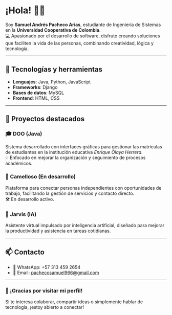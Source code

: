 # ¡Hola! 👋😄

Soy **Samuel Andrés Pacheco Arias**, estudiante de Ingeniería de Sistemas en la **Universidad Cooperativa de Colombia**.  
💻 Apasionado por el desarrollo de software, disfruto creando soluciones que faciliten la vida de las personas, combinando creatividad, lógica y tecnología.

---

## 🧠 Tecnologías y herramientas

- **Lenguajes**: Java, Python, JavaScript
- **Frameworks**: Django
- **Bases de datos**: MySQL
- **Frontend**: HTML, CSS

---

## 🚀 Proyectos destacados

### 🎓 DOO (Java)
Sistema desarrollado con interfaces gráficas para gestionar las matrículas de estudiantes en la institución educativa *Enrique Olaya Herrera*.  
💡 Enfocado en mejorar la organización y seguimiento de procesos académicos.

### 🧰 Camelloso (En desarrollo)
Plataforma para conectar personas independientes con oportunidades de trabajo, facilitando la gestión de servicios y contacto directo.  
🛠️ En desarrollo activo.

### 🧠 Jarvis (IA)
Asistente virtual impulsado por inteligencia artificial, diseñado para mejorar la productividad y asistencia en tareas cotidianas.

---

## 📫 Contacto

- 📱 WhatsApp: +57 313 459 2654  
- 📧 Email: [pachecosamuel966@gmail.com](mailto:pachecosamuel966@gmail.com)

---

### 🤝 ¡Gracias por visitar mi perfil!
Si te interesa colaborar, compartir ideas o simplemente hablar de tecnología, ¡estoy abierto a conectar!

<!--
**pachesami/pachesami** is a ✨ _special_ ✨ repository because its `README.md` (this file) appears on your GitHub profile.

Here are some ideas to get you started:

- 🔭 I’m currently working on ...
- 🌱 I’m currently learning ...
- 👯 I’m looking to collaborate on ...
- 🤔 I’m looking for help with ...
- 💬 Ask me about ...
- 📫 How to reach me: ...
- 😄 Pronouns: ...
- ⚡ Fun fact: ...
-->
